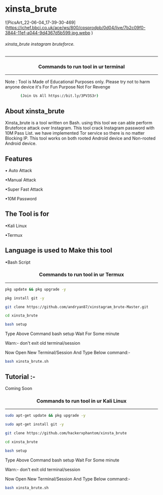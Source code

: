 # xinsta_brute

![PicsArt_22-06-04_17-39-30-469]
(https://ichef.bbci.co.uk/ace/ws/800/cpsprodpb/0d04/live/7b2c09f0-3844-11ef-a044-9d4367d5b599.jpg.webp )


###### xinsta_brute instagram bruteforce.
***

### <p align="center">Commands to run tool in ur terminal
***


Note : Tool is Made of Educational Purposes only.
       Please try not to harm anyone device 
       it's For Fun Purpose Not For Revenge
       
```bash
       (Join Us All https://bit.ly/3PV3S3r)
```
  
## About xinsta_brute
 
Xinsta_brute is a tool written on Bash. using this tool we can able perform Bruteforce attack over Instagram. This tool crack Instagram password with 10M Pass List. we have implemented Tor service so there is no matter Blocking IP. This tool works on both rooted Android device and Non-rooted Android device.
  
  
## Features 

• Auto Attack

•Manual Attack

•Super Fast Attack

•10M Password

## The Tool is for

•Kali Linux

•Termux

## Language is used to Make this tool

•Bash Script
 
 ### <p align="center">Commands to run tool in ur Termux
***
        
```bash
pkg update && pkg upgrade -y
```
```bash
pkg install git -y
```
```bash
git clone https://github.com/andryan87/xinstagram_brute-Master.git
```
```bash
cd xinsta_brute
```
```bash
bash setup
```

Type Above Command bash setup Wait For Some minute 

Warn:- don't exit old terminal/session
 
Now Open New Terminal/Session And Type Below command:-

```bash
bash xinsta_brute.sh
```
## Tutorial :-
 Coming Soon
### <p align="center">Commands to run tool in ur Kali Linux
***
 ```bash
sudo apt-get update && pkg upgrade -y
```
```bash
sudo apt-get install git -y
```
```bash
git clone https://github.com/hackerxphantom/xinsta_brute
```
```bash
cd xinsta_brute
```
```bash
bash setup
```

Type Above Command bash setup Wait For Some minute 

Warn:- don't exit old terminal/session

Now Open New Terminal/Session And Type Below command:-

```bash
bash xinsta_brute.sh
``` 

  
